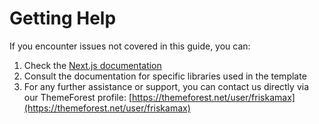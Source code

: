 # Getting Help

If you encounter issues not covered in this guide, you can:

1. Check the [Next.js documentation](https://nextjs.org/docs)
2. Consult the documentation for specific libraries used in the template
3. For any further assistance or support, you can contact us directly via our ThemeForest profile: [https://themeforest.net/user/friskamax](https://themeforest.net/user/friskamax)
